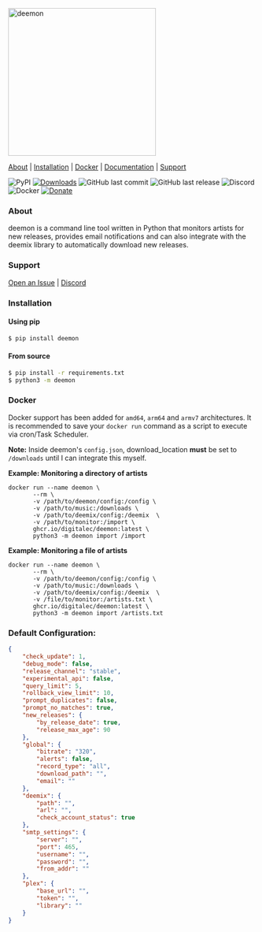 <img src="deemon/assets/images/deemon.png" alt="deemon" width="300">

[About](#about) | [Installation](#installation) | [Docker](#docker) | [Documentation](https://digitalec.github.io/deemon) | [Support](#support)

![PyPI](https://img.shields.io/pypi/v/deemon?style=flat)
[![Downloads](https://pepy.tech/badge/deemon)](https://pepy.tech/project/deemon)
![GitHub last commit](https://img.shields.io/github/last-commit/digitalec/deemon?style=flat)
![GitHub last release](https://img.shields.io/github/release-date/digitalec/deemon?style=flat)
![Discord](https://img.shields.io/discord/831356172464160838?style=flat)
![Docker](https://img.shields.io/github/workflow/status/digitalec/deemon/Deploy%20Docker?style=flat)
[![Donate](https://img.shields.io/badge/Donate-PayPal-blue?style=flat&logo=paypal)](https://paypal.me/digitalec)


### About
deemon is a command line tool written in Python that monitors artists for new releases, provides email notifications and can also integrate with the deemix library to automatically download new releases.

### Support
[Open an Issue](https://github.com/digitalec/deemon/issues/new) | [Discord](https://discord.gg/KzNCG2tkvn)

### Installation

#### Using pip

```bash
$ pip install deemon
```

#### From source
```bash
$ pip install -r requirements.txt
$ python3 -m deemon
```

### Docker
Docker support has been added for `amd64`, `arm64` and `armv7` architectures. It is recommended to save your `docker run` command as a script to execute via cron/Task Scheduler.

**Note:** Inside deemon's `config.json`, download_location **must** be set to `/downloads` until I can integrate this myself.

**Example: Monitoring a directory of artists**
```
docker run --name deemon \
       --rm \
       -v /path/to/deemon/config:/config \
       -v /path/to/music:/downloads \
       -v /path/to/deemix/config:/deemix  \
       -v /path/to/monitor:/import \
       ghcr.io/digitalec/deemon:latest \
       python3 -m deemon import /import
```

**Example: Monitoring a file of artists**
```
docker run --name deemon \
       --rm \
       -v /path/to/deemon/config:/config \
       -v /path/to/music:/downloads \
       -v /path/to/deemix/config:/deemix  \
       -v /file/to/monitor:/artists.txt \
       ghcr.io/digitalec/deemon:latest \
       python3 -m deemon import /artists.txt
```


### Default Configuration:
```json
{
    "check_update": 1,
    "debug_mode": false,
    "release_channel": "stable",
    "experimental_api": false,
    "query_limit": 5,
    "rollback_view_limit": 10,
    "prompt_duplicates": false,
    "prompt_no_matches": true,
    "new_releases": {
        "by_release_date": true,
        "release_max_age": 90
    },
    "global": {
        "bitrate": "320",
        "alerts": false,
        "record_type": "all",
        "download_path": "",
        "email": ""
    },
    "deemix": {
        "path": "",
        "arl": "",
        "check_account_status": true
    },
    "smtp_settings": {
        "server": "",
        "port": 465,
        "username": "",
        "password": "",
        "from_addr": ""
    },
    "plex": {
        "base_url": "",
        "token": "",
        "library": ""
    }
}
```
